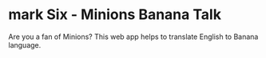 # mark Six - Minions Banana Talk

Are you a fan of Minions? This web app helps to translate English to Banana language. 
 
